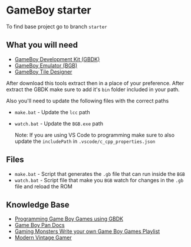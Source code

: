 # GameBoy starter

To find base project go to branch `starter`

## What you will need

- [GameBoy Development Kit (GBDK)](https://github.com/Zal0/gbdk-2020/releases)
- [GameBoy Emulator (BGB)](http://bgb.bircd.org/)
- [GameBoy Tile Designer](http://www.devrs.com/gb/hmgd/gbtd.html)

After download this tools extract then in a place of your preference. After extract the GBDK make sure to add it's `bin` folder included in your path.

Also you'll need to update the following files with the correct paths

- `make.bat` - Update the `lcc` path
- `watch.bat` - Update the `BGB.exe` path

    Note: If you are using VS Code to programming make sure to also update the `includePath` in `.vscode/c_cpp_properties.json`

## Files

- `make.bat` - Script that generates the `.gb` file that can run inside the `BGB`
- `watch.bat` - Script file that make you `BGB` watch for changes in the `.gb` file and reload the ROM

## Knowledge Base

- [Programming Game Boy Games using GBDK](https://videlais.com/2016/07/03/programming-game-boy-games-using-gbdk-part-1-configuring-programming-and-compiling/)
- [Game Boy Pan Docs](https://gbdev.io/pandocs/)
- [Gaming Monsters Write your own Game Boy Games Playlist](https://www.youtube.com/playlist?list=PLeEj4c2zF7PaFv5MPYhNAkBGrkx4iPGJo)
- [Modern Vintage Gamer](https://www.youtube.com/watch?v=FzPTK91EJY8)
